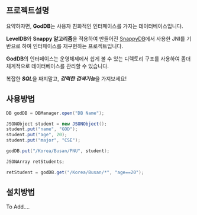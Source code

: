 ## 프로젝트설명
요약하자면, **GodDB**는 사용자 친화적인 인터페이스를 가지는 데이터베이스입니다.

**LevelDB**와 **Snappy 알고리즘**을 적용하여 만들어진 [SnappyDB](http://www.snappydb.com/)에서 사용한 JNI를 기반으로 하여 인터페이스를 재구현하는 프로젝트입니다.

**GodDB**의 인터페이스는 운영체제에서 쉽게 볼 수 있는 디렉토리 구조를 사용하여 좀더 체계적으로 데이터베이스를 관리할 수 있습니다.

복잡한 ***SQL***을 짜지말고, ***강력한 검색기능***을 가져보세요!

## 사용방법
```java
DB godDB = DBManager.open("DB Name");

JSONObject student = new JSONObject();
student.put("name", "GOD");
student.put("age", 20);
student.put("major", "CSE");

godDB.put("/Korea/Busan/PNU", student);

JSONArray retStudents;

retStudent = godDB.get("/Korea/Busan/*", "age==20");
```

## 설치방법
To Add....
